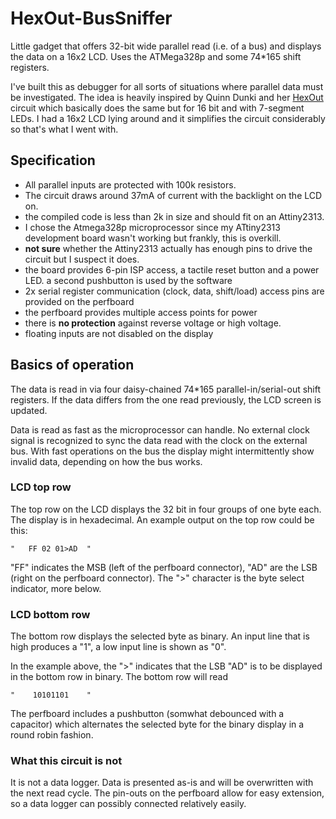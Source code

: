 # HexOut-BusSniffer

Little gadget that offers 32-bit wide parallel read (i.e. of a bus) and displays the data on a 16x2 LCD. Uses the ATMega328p and some 74*165 shift registers.

I've built this as debugger for all sorts of situations where parallel data must be investigated. The idea is heavily inspired by Quinn Dunki and her
[HexOut](http://quinndunki.com/blondihacks/?p=610) circuit which basically does the same but for 16 bit and with 7-segment LEDs. I had a 16x2 LCD lying
around and it simplifies the circuit considerably so that's what I went with. 

##  Specification
- All parallel inputs are protected with 100k resistors.
- The circuit draws around 37mA of current with the backlight on the LCD on. 
- the compiled code is less than 2k in size and should fit on an Attiny2313.
- I chose the Atmega328p microprocessor since my ATtiny2313 development board wasn't working but frankly, this is overkill.
- **not sure** whether the Attiny2313 actually has enough pins to drive the circuit but I suspect it does.
- the board provides 6-pin ISP access, a tactile reset button and a power LED. a second pushbutton is used by the software
- 2x serial register communication (clock, data, shift/load) access pins are provided on the perfboard
- the perfboard provides multiple access points for power
- there is **no protection** against reverse voltage or high voltage.
- floating inputs are not disabled on the display

## Basics of operation

The data is read in via four daisy-chained 74*165 parallel-in/serial-out shift registers. 
If the data differs from the one read previously, the LCD screen is updated.

Data is read as fast as the microprocessor can handle. No external clock signal is recognized to sync the data read with the clock 
on the external bus. With fast operations on the bus the display might intermittently show invalid data, depending on how the bus works.

### LCD top row 

The top row on the LCD displays the 32 bit in four groups of one byte each. The display is in hexadecimal.
An example output on the top row could be this:

    "   FF 02 01>AD  "

"FF" indicates the MSB (left of the perfboard connector), "AD" are the LSB (right on the perfboard connector). The ">" character is the 
byte select indicator, more below.

### LCD bottom row

The bottom row displays the selected byte as binary. An input line that is high produces a "1", a low input line is shown as "0".

In the example above, the ">" indicates that the LSB "AD" is to be displayed in the bottom row in binary. The bottom row will read

    "    10101101    "

The perfboard includes a pushbutton (somwhat debounced with a capacitor) which alternates the selected byte for the binary
display in a round robin fashion. 

### What this circuit is not

It is not a data logger. Data is presented as-is and will be overwritten with the next read cycle. The pin-outs on the
perfboard allow for easy extension, so a data logger can possibly connected relatively easily.
